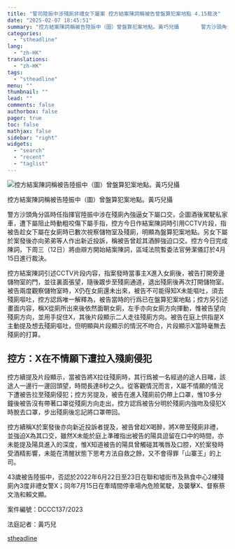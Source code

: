 ```yaml
---
title: "警司陸振中涉殘廁非禮女下屬案 控方結案陳詞稱被告曾盤算犯案地點 4.15裁決"
date: "2025-02-07 18:45:51"
summary: "控方結案陳詞稱被告陸振中（圖）曾盤算犯案地點。黃巧兒攝       警方沙頭角分區時任指揮官..."
categories:
  - "stheadline"
lang:
  - "zh-HK"
translations:
  - "zh-HK"
tags:
  - "stheadline"
menu: ""
thumbnail: ""
lead: ""
comments: false
authorbox: false
pager: true
toc: false
mathjax: false
sidebar: "right"
widgets:
  - "search"
  - "recent"
  - "taglist"
---
```


![控方結案陳詞稱被告陸振中（圖）曾盤算犯案地點。黃巧兒攝](https://image.stheadline.com/f/680p0/0x0/100/none/be6ad372118acae8338cd1477237d7e1/stheadline/inewsmedia/20250207/_2025020718410677317.jpg)

控方結案陳詞稱被告陸振中（圖）曾盤算犯案地點。黃巧兒攝




警方沙頭角分區時任指揮官陸振中涉在殘廁內強逼女下屬口交，企圖酒後駕駛私家車，遭下屬阻止時動粗咬傷下屬手指，控方今日作結案陳詞時引用CCTV片段，指被告趁女下屬在女廁時已數次視察儲物室及殘廁，明顯為盤算犯案地點。另女下屬於案發後亦向弟弟等人作出新近投訴，稱被告曾趁其酒醉強迫口交。控方今日完成陳詞，下周三（12日）將由辯方開始結案陳詞，區域法院暫委法官勞潔儀訂於4月15日進行裁決。

控方結案陳詞引述CCTV片段内容，指案發時當事主X進入女廁後，被告打開旁邊儲物室的門，並往裏面張望，隨後踱步至殘廁通道，退出殘廁後再次打開儲物室。被告兩度觀察儲物室時，X仍在女廁還未出來，被告不可能得知X未能嘔吐，須去殘廁嘔吐，控方認爲唯一解釋為，被告當時的行爲已在盤算犯案地點；控方另引述畫面内容，稱X從廁所出來後依然面朝女廁，左手亦向女廁方向揮動，惟被告望向殘廁方向，並用手捉住X，其後片段顯示二人走往殘廁方向。被告在庭上供指是X主動提及想去殘廁嘔吐，但明顯與片段顯示的情況不吻合，片段顯示X當時毫無去殘廁的打算。

控方：X在不情願下遭拉入殘廁侵犯
----------------

控方續提及片段顯示，當被告將X拉往殘廁時，其行爲被一名經過的途人目睹，該途人一邊行一邊回頭望，時間長達8秒之久。從客觀情況而言，X屬不情願的情況下遭被告拉至殘廁侵犯；控方另提及，被告在進入殘廁前仍帶上口罩，惟10多分鐘後被告沒有帶著口罩從殘廁方向走出，控方認爲被告分明於殘廁内強吻及侵犯X時脫去口罩，步出殘廁後忘記將口罩帶回。

控方續稱X於案發後亦向新近投訴者提及，被告曾趁X喝醉，將X帶至殘廁非禮，並強迫X為其口交，雖然X未能於庭上準確指出被告的陽具逗留在口中的時間，亦未能提及陽具進入的深度，惟X知道被告的陽具曾觸碰其嘴唇及口腔，X於案發時受酒精影響，未能在清醒狀態下思考方法自救之餘，又不會得罪「山寨王」的上司。

43歲被告陸振中，否認於2022年6月22日至23日在聯和墟街巿及熟食中心2樓殘廁內3度非禮女警X；同年7月15日在牽晴間停車場內危險駕駛，及襲擊X、督察蔡文浩和賴文顯。

案件編號：DCCC137/2023  

法庭記者：黃巧兒

[stheadline](https://std.stheadline.com/realtime/article/2051445/即時-港聞-警司陸振中涉殘廁非禮女下屬案-控方結案陳詞稱被告曾盤算犯案地點-4-15裁決)
